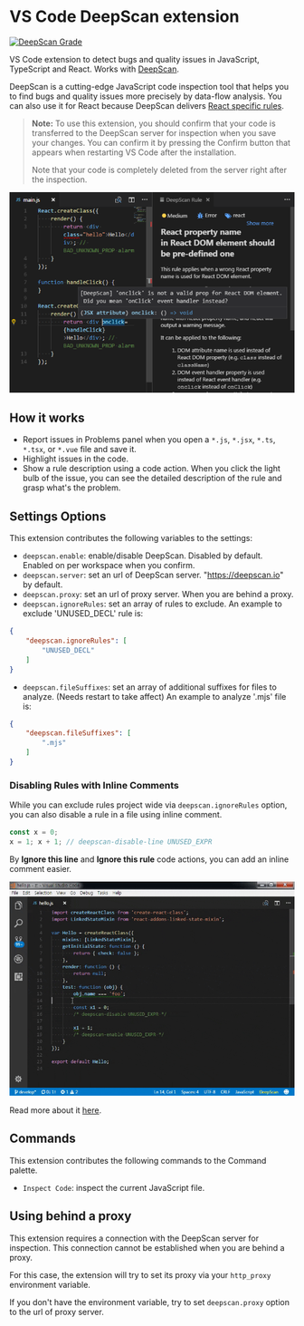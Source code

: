 # VS Code DeepScan extension

[![DeepScan Grade](https://deepscan.io/api/projects/1808/branches/7873/badge/grade.png)](https://deepscan.io/dashboard/#view=project&pid=1808&bid=7873)

VS Code extension to detect bugs and quality issues in JavaScript, TypeScript and React. Works with [DeepScan](https://deepscan.io).

DeepScan is a cutting-edge JavaScript code inspection tool that helps you to find bugs and quality issues more precisely by data-flow analysis. You can also use it for React because DeepScan delivers [React specific rules](https://deepscan.io/docs/rules/#react).

> **Note:**
> To use this extension, you should confirm that your code is transferred to the DeepScan server for inspection when you save your changes.
> You can confirm it by pressing the Confirm button that appears when restarting VS Code after the installation.
>
> Note that your code is completely deleted from the server right after the inspection.

![Navigation](deepscan/resources/preview.png)

## How it works

- Report issues in Problems panel when you open a `*.js`, `*.jsx`, `*.ts`, `*.tsx`, or `*.vue` file and save it.
- Highlight issues in the code.
- Show a rule description using a code action. When you click the light bulb of the issue, you can see the detailed description of the rule and grasp what's the problem.

## Settings Options

This extension contributes the following variables to the settings:

- `deepscan.enable`: enable/disable DeepScan. Disabled by default. Enabled on per workspace when you confirm.
- `deepscan.server`: set an url of DeepScan server. "https://deepscan.io" by default.
- `deepscan.proxy`: set an url of proxy server. When you are behind a proxy.
- `deepscan.ignoreRules`: set an array of rules to exclude.
  An example to exclude 'UNUSED_DECL' rule is:
```json
{
    "deepscan.ignoreRules": [
        "UNUSED_DECL"
    ]
}
```
- `deepscan.fileSuffixes`: set an array of additional suffixes for files to analyze. (Needs restart to take affect)
  An example to analyze '.mjs' file is:
```json
{
    "deepscan.fileSuffixes": [
        ".mjs"
    ]
}
```

### Disabling Rules with Inline Comments

While you can exclude rules project wide via `deepscan.ignoreRules` option, you can also disable a rule in a file using inline comment.
```javascript
const x = 0;
x = 1; x + 1; // deepscan-disable-line UNUSED_EXPR
```

By **Ignore this line** and **Ignore this rule** code actions, you can add an inline comment easier.

![Disabling rules](deepscan/resources/disabling-rules.gif)

Read more about it [here](https://deepscan.io/docs/get-started/disabling-rules/).

## Commands

This extension contributes the following commands to the Command palette.

- `Inspect Code`: inspect the current JavaScript file.

## Using behind a proxy

This extension requires a connection with the DeepScan server for inspection. This connection cannot be established when you are behind a proxy.

For this case, the extension will try to set its proxy via your `http_proxy` environment variable.

If you don't have the environment variable, try to set `deepscan.proxy` option to the url of proxy server.
